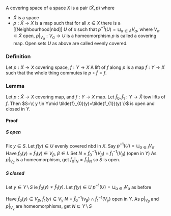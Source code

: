 A covering space of a space $X$ is a pair $(\tilde{X}, p)$ where
- $\tilde{X}$ is a space
- $p: \tilde{X}\to X$ is a map such that for all $x \in X$ there is a [[Neighbourhood|nbd]] $U$ of $x$ such that $p ^{-1}(U)=\sqcup_{\alpha\in A}V_{\alpha}$, where $V_{\alpha}\subset \tilde X$ open, $p|_{V_{\alpha}}:V_{\alpha}\to U$ is a homeomorphism
$p$ is called a covering map. Open sets $U$ as above are called evenly covered.
### Definition
Let $p: \tilde{X}\to X$ covering space, $f:Y\to X$
A lift of $f$ along $p$ is a map $\tilde{f}:Y\to \tilde{X}$ such that the whole thing commutes ie $p\circ \tilde{f}=f$.

### Lemma
Let $p: \tilde{X}\to X$ covering map, and $f:Y\to X$ map. Let $\tilde{f}_{0},\tilde{f}_{1}:Y\to \tilde{X}$ tow lifts of $f$. Then
$S=\{ y \in Y\mid \tilde{f}_{0}(y)=\tilde{f_{1}}(y) \}$ is open and closed in $Y$.
#### Proof
##### $S$ open
Fix $y \in S$. Let $f(y)\in U$ evenly covered nbd in $X$. 
Say $p ^{-1}(U)=\sqcup_{\alpha \in I} V_{\alpha}$
Have $\tilde{f}_{0}(y)=\tilde{f}_{1}(y)\in V_{\beta}$, $\beta \in I$.
Set $N=\tilde{f}^{-1}_{0}(V_{\beta})\cap \tilde{f}^{-1}_{1}(V_{\beta})$ (open in $Y$)
As $p|_{V_{\beta}}$ is a homeomorphism, get $\tilde{f}_{0}|_{N}=\tilde{f}_{1}|_{N}$ so $S$ is open.

##### $S$ closed
Let $y\in Y\setminus S$ ie $\tilde{f}_{0}(y)\neq \tilde{f}_{1}(y)$.
Let $f(y)\in U$
$p ^{-1}(U)=\sqcup_{\alpha \in I} V_{\alpha}$ as before

Have $\tilde{f}_{0}(y)\in V_{\beta}$, $\tilde{f}_{1}(y)\in V_{\gamma}$
$N=\tilde{f}_{0}^{-1}(v_{\beta})\cap \tilde{f}_{1}^{-1}(V_{\gamma})$ open in $Y$.
As $p|_{V_{\beta}}$ and $p|_{V_{\gamma}}$ are homeomorphisms, get $N\subseteq Y\setminus S$